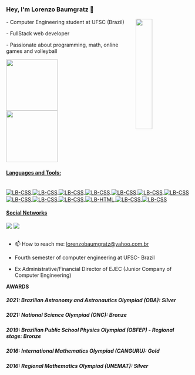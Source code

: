 
### Hey, I'm Lorenzo Baumgratz 👋
 <img align="right" height="300px" width="30%" src="https://hemalcorporation.com/wp-content/uploads/2020/02/web-development.gif">   
<p> - Computer Engineering  student at UFSC (Brazil)</p>
<p> - FullStack web developer </p>
<p> - Passionate about programming, math, online games and volleyball </p>

  <p align="left">
    <a href="https://github.com/LorenzoBaumgratz">
    <img height="140em"  src="https://github-readme-stats.vercel.app/api?username=LorenzoBaumgratz&show_icons=true&theme=dracula&include_all_commits=true&count_private=true"/>
     <br>
    <img height="140em"  src="https://github-readme-stats.vercel.app/api/top-langs/?username=LorenzoBaumgratz&layout=compact&langs_count=7&theme=dracula"/>
  </p>
  

<h4>Languages and Tools:</h4>
<div style="display: inline_block" width="500px"><br>
  <img align="center" alt="LB-CSS"   src="https://img.shields.io/badge/React-20232A?style=for-the-badge&logo=react&logoColor=61DAFB" />
  <img align="center" alt="LB-CSS"   src="https://img.shields.io/badge/JavaScript-323330?style=for-the-badge&logo=javascript&logoColor=F7DF1E" />
  <img align="center" alt="LB-CSS"   src="https://img.shields.io/badge/TypeScript-007ACC?style=for-the-badge&logo=typescript&logoColor=white" /> 
  <img align="center" alt="LB-CSS"   src="https://img.shields.io/badge/MongoDB-4EA94B?style=for-the-badge&logo=mongodb&logoColor=white" />
  <img align="center" alt="LB-CSS"   src="https://img.shields.io/badge/Node%20js-339933?style=for-the-badge&logo=nodedotjs&logoColor=white" />
  <img align="center" alt="LB-CSS"   src="https://img.shields.io/badge/PostgreSQL-316192?style=for-the-badge&logo=postgresql&logoColor=white" />   
  <img align="center" alt="LB-CSS"   src="https://img.shields.io/badge/nestjs-E0234E?style=for-the-badge&logo=nestjs&logoColor=white" /> 
  <img align="center" alt="LB-CSS"   src="https://img.shields.io/badge/C-00599C?style=for-the-badge&logo=c&logoColor=white"/>
  <img align="center" alt="LB-CSS"   src="https://img.shields.io/badge/C%2B%2B-00599C?style=for-the-badge&logo=c%2B%2B&logoColor=white" />
  <img align="center" alt="LB-CSS"   src="https://img.shields.io/badge/Prisma-3982CE?style=for-the-badge&logo=Prisma&logoColor=white" />
  <img align="center" alt="LB-HTML" src="https://img.shields.io/badge/HTML5-E34F26?style=for-the-badge&logo=html5&logoColor=white">
  <img align="center" alt="LB-CSS"  src="https://img.shields.io/badge/CSS3-1572B6?style=for-the-badge&logo=css3&logoColor=white">
  <img align="center" alt="LB-CSS"   src="https://img.shields.io/badge/styled--components-DB7093?style=for-the-badge&logo=styled-components&logoColor=white" /> 
</div>
<div> 
  <h4> Social Networks</h3>
  <a href = "mailto:lorenzobaumgratz3@gmail.com"><img src="https://img.shields.io/badge/-Gmail-%23333?style=for-the-badge&logo=gmail&logoColor=white" target="_blank"></a>
  <a href="https://www.linkedin.com/in/lorenzo-baumgratz/" target="_blank"><img src="https://img.shields.io/badge/-LinkedIn-%230077B5?style=for-the-badge&logo=linkedin&logoColor=white" target="_blank"></a> 
</div>
  
  
##
- 📫 How to reach me: lorenzobaumgratz@yahoo.com.br


- Fourth semester of computer engineering at UFSC- Brazil
- Ex Administrative/Financial Director of EJEC (Junior Company of Computer Engineering)
  
**AWARDS**
<h5>2021: Brazilian Astronomy and Astronautics Olympiad (OBA): Silver</h5>

<h5>2021: National Science Olympiad (ONC): Bronze</h5>
<h5>2019:
Brazilian Public School Physics Olympiad (OBFEP) - Regional stage: Bronze</h5>
<h5>2016:
International Mathematics Olympiad (CANGURU): Gold</h5>
<h5>2016: Regional Mathematics Olympiad (UNEMAT): Silver</h5>
  




